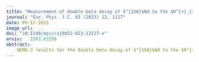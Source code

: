 ```yaml
---
title: "Measurement of double beta decay of $^{150}$Nd to the $0^{+}_{1}$ excited state of $^{150}$Sm in NEMO-3" 
journal: "Eur. Phys. J.C. 83 (2023) 12, 1117"
date: 09-12-2023
image_url:
doi: "10.1140/epjc/s10052-023-12227-x"
arxiv:   2203.03356
abstract:
    NEMO-3 results for the double beta decay of $^{150}$Nd to the $0^{+}_{1}$ and $2^{+}_{1}$ excited states of $^{150}$Sm are reported. The data recorded during $5.25$ y with $36.6$ g of the isotope $^{150}$Nd were used in the analysis. For the first time the signal of $2$νββ transition to the $0^{+}_{1}$ excited state is detected with statistical significance exceeding $5$ sigma. The half-life is measured to be $T^{2νββ}_{1/2}(0^{+}_{1})=[1.11^{+0.19}_{−0.14}(stat)^{+0.17}_{−0.15}(syst)]×10^{20}$y. Limits are set on $2$νββ decay to $2^{+}_{1}$ level and on $0$νββ decay to $0^{+}_{1}$ and $2^{+}_{1}$ levels of $^{150}$Sm.
---
```

